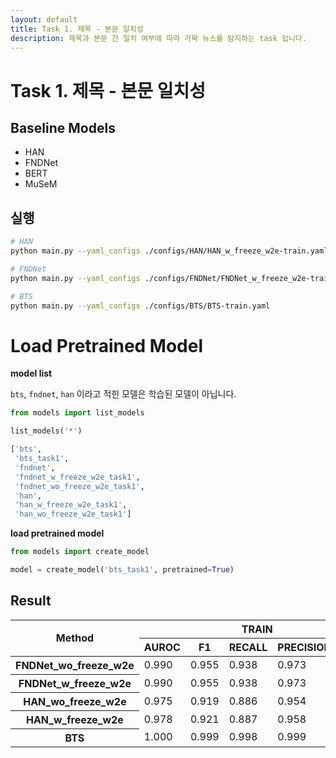 ```yaml
---
layout: default
title: Task 1. 제목 - 본문 일치성
description: 제목과 본문 간 일치 여부에 따라 가짜 뉴스를 탐지하는 task 입니다.
---
```


# Task 1. 제목 - 본문 일치성

## Baseline Models

- HAN
- FNDNet
- BERT
- MuSeM


## 실행

```bash
# HAN
python main.py --yaml_configs ./configs/HAN/HAN_w_freeze_w2e-train.yaml

# FNDNet
python main.py --yaml_configs ./configs/FNDNet/FNDNet_w_freeze_w2e-train.yaml

# BTS
python main.py --yaml_configs ./configs/BTS/BTS-train.yaml
```

# Load Pretrained Model

**model list**

`bts`, `fndnet`, `han` 이라고 적힌 모델은 학습된 모델이 아닙니다.

```python
from models import list_models

list_models('*')

['bts',
 'bts_task1',
 'fndnet',
 'fndnet_w_freeze_w2e_task1',
 'fndnet_wo_freeze_w2e_task1',
 'han',
 'han_w_freeze_w2e_task1',
 'han_wo_freeze_w2e_task1']
```

**load pretrained model**

```python
from models import create_model

model = create_model('bts_task1', pretrained=True)
```


## Result

<table>
  <thead>
    <tr>
      <th rowspan="2">Method</th>
      <th colspan="5" halign="left">TRAIN</th>
      <th colspan="5" halign="left">VALIDATION</th>
      <th colspan="5" halign="left">TEST</th>
    </tr>
    <tr>
      <th>AUROC</th>
      <th>F1</th>
      <th>RECALL</th>
      <th>PRECISION</th>
      <th>ACC</th>
      <th>AUROC</th>
      <th>F1</th>
      <th>RECALL</th>
      <th>PRECISION</th>
      <th>ACC</th>
      <th>AUROC</th>
      <th>F1</th>
      <th>RECALL</th>
      <th>PRECISION</th>
      <th>ACC</th>
    </tr>
  </thead>
  <tbody>
    <tr>
      <th>FNDNet_wo_freeze_w2e</th>
      <td>0.990</td>
      <td>0.955</td>
      <td>0.938</td>
      <td>0.973</td>
      <td>0.956</td>
      <td>0.941</td>
      <td>0.868</td>
      <td>0.847</td>
      <td>0.891</td>
      <td>0.872</td>
      <td>0.924</td>
      <td>0.842</td>
      <td>0.807</td>
      <td>0.880</td>
      <td>0.848</td>
    </tr>
    <tr>
      <th>FNDNet_w_freeze_w2e</th>
      <td>0.990</td>
      <td>0.955</td>
      <td>0.938</td>
      <td>0.973</td>
      <td>0.956</td>
      <td>0.941</td>
      <td>0.868</td>
      <td>0.847</td>
      <td>0.891</td>
      <td>0.872</td>
      <td>0.924</td>
      <td>0.842</td>
      <td>0.807</td>
      <td>0.880</td>
      <td>0.848</td>
    </tr>
    <tr>
      <th>HAN_wo_freeze_w2e</th>
      <td>0.975</td>
      <td>0.919</td>
      <td>0.886</td>
      <td>0.954</td>
      <td>0.922</td>
      <td>0.965</td>
      <td>0.902</td>
      <td>0.868</td>
      <td>0.937</td>
      <td>0.905</td>
      <td>0.951</td>
      <td>0.872</td>
      <td>0.817</td>
      <td>0.936</td>
      <td>0.880</td>
    </tr>
    <tr>
      <th>HAN_w_freeze_w2e</th>
      <td>0.978</td>
      <td>0.921</td>
      <td>0.887</td>
      <td>0.958</td>
      <td>0.924</td>
      <td>0.968</td>
      <td>0.905</td>
      <td>0.870</td>
      <td>0.943</td>
      <td>0.909</td>
      <td>0.954</td>
      <td>0.874</td>
      <td>0.821</td>
      <td>0.935</td>
      <td>0.882</td>
    </tr>
    <tr>
      <th>BTS</th>
      <td>1.000</td>
      <td>0.999</td>
      <td>0.998</td>
      <td>0.999</td>
      <td>0.999</td>
      <td>1.000</td>
      <td>0.999</td>
      <td>0.998</td>
      <td>0.999</td>
      <td>0.999</td>
      <td>1.000</td>
      <td>0.998</td>
      <td>0.997</td>
      <td>1.000</td>
      <td>0.998</td>
    </tr>
  </tbody>
</table>